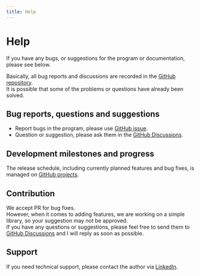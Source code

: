 ```yaml
---
title: Help
---
```


<!-- TODO https://github.com/hand-dot/labelmake をpdfmeに置換する -->

# Help

<!-- プログラムやドキュメントにバグや提案がありましたら、下記をご覧ください。 -->

If you have any bugs, or suggestions for the program or documentation, please see below.

<!-- 基本的にバグ報告や議論などは [GitHub レポジトリ](https://github.com/hand-dot/labelmake) 上で全てのやり取りを記録しています。
既に解決済みの問題や質問がある可能性があります。 -->

Basically, all bug reports and discussions are recorded in the [GitHub repository](https://github.com/hand-dot/labelmake).  
It is possible that some of the problems or questions have already been solved.

## Bug reports, questions and suggestions

<!-- - プログラムのバグ報告は [GitHub issue](https://github.com/hand-dot/labelmake/issues) で行ってください。
 - 質問や提案は [GitHub Discussions](https://github.com/hand-dot/labelmake/discussions) で行ってください。 -->

- Report bugs in the program, please use [GitHub issue](https://github.com/hand-dot/labelmake/issues).
- Question or suggestion, please ask them in the [GitHub Discussions](https://github.com/hand-dot/labelmake/discussions).

## Development milestones and progress

<!-- 現在計画している機能やバグの修正など、リリース予定は[GitHub projects](https://github.com/hand-dot/labelmake/projects) で管理しています。 -->

The release schedule, including currently planned features and bug fixes, is managed on [GitHub projects](https://github.com/hand-dot/labelmake/projects).

## Contribution

<!-- バグ修正など、 PR を受け付けています。
しかし機能追加に関しては、シンプルなライブラリを目指して開発しているので提案した機能が取り込まれない場合もあります。
[GitHub Discussions](https://github.com/hand-dot/labelmake/discussions) などで質問や提案していただければ、なるべく早く返信するので気軽に送信してください。 -->

We accept PR for bug fixes.  
However, when it comes to adding features, we are working on a simple library, so your suggestion may not be approved.  
If you have any questions or suggestions, please feel free to send them to [GitHub Discussions](https://github.com/hand-dot/labelmake/discussions) and I will reply as soon as possible.

## Support

<!-- 技術的なサポートが必要な場合には、作者の [LinkedIn](https://www.linkedin.com/in/hand-dot/) から連絡してください。 -->

If you need technical support, please contact the author via [LinkedIn](https://www.linkedin.com/in/hand-dot/).
